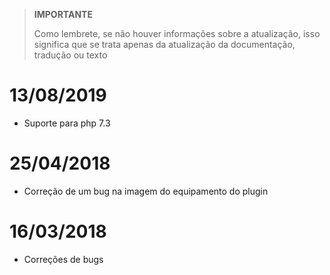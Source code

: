 >**IMPORTANTE**
>
>Como lembrete, se não houver informações sobre a atualização, isso significa que se trata apenas da atualização da documentação, tradução ou texto

# 13/08/2019

- Suporte para php 7.3

# 25/04/2018

- Correção de um bug na imagem do equipamento do plugin

# 16/03/2018

-  Correções de bugs
